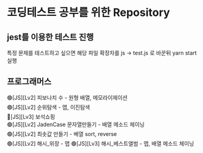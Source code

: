 # 코딩테스트 공부를 위한 Repository

## jest를 이용한 테스트 진행
  특정 문제를 테스트하고 싶으면 해당 파일 확장자를 js -> test.js 로 바꾼뒤 yarn start 실행

## 프로그래머스
🟢[JS][Lv2] 피보나치 수 - 원형 배열, 메모라이제이션  
🟢[JS][Lv2] 순위탐색 - 맵, 이진탐색  
🔴[JS][Lv3] 보석쇼핑  
🟢[JS][Lv2] JadenCase 문자열만들기 - 배열 메소드 체이닝  
🟢[JS][Lv2] 최솟값 만들기 - 배열 sort, reverse  
🟢[JS][Lv2] 해시_위장 - 맵
🟢[JS][Lv3] 해시_베스트앨범 - 맵, 배열 메소드 체이닝
